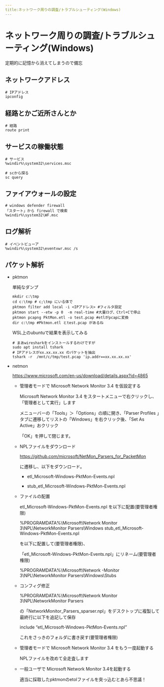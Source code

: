 ```yaml
---
title:ネットワーク周りの調査/トラブルシューティング(Windows)
---
```

# ネットワーク周りの調査/トラブルシューティング(Windows)

定期的に記憶から消えてしまうので備忘

## ネットワークアドレス

```
# IPアドレス
ipconfig 
```

## 経路とかご近所さんとか

```
# 経路
route print 
```

## サービスの稼働状態

```
# サービス
%windir%\system32\services.msc

# scから探る
sc query 

```

## ファイアウォールの設定

```
# windows defender firewall
「スタート」から firewall で検索
%windir%\system32\WF.msc
```

## ログ解析

```
# イベントビューア
%windir%\system32\eventvwr.msc /s
```

## パケット解析

- pktmon

  単純なダンプ
  ```
  mkdir c:\tmp
  cd c:\tmp # c;\tmp にいる体で
  pktmon filter add local -i <IPアドレス> #フィルタ設定
  pktmon start --etw -p 0  -m real-time #大量ログ、Ctrl+Cで停止
  pktmon pcapng PktMon.etl -o test.pcap #etlがpcapに変換
  dir c:\tmp #Pktmon.etl とtest.pcap があるね
  ```

  WSL上のubuntuで結果を表示してみる
  ```
  # まあwiresharkをインストールするわけですが
  sudo apt install tshark 
  # IPアドレスがxx.xx.xx.xx のパケットを抽出
  tshark -r  /mnt/c/tmp/test.pcap 'ip.addr==xx.xx.xx.xx' 
  ```

 - netmon 

   https://www.microsoft.com/en-us/download/details.aspx?id=4865 

   - 管理者モードで Microsoft Network Monitor 3.4 を仮設定する
   
     Microsoft Network Monitor 3.4 をスタートメニューで右クリックし、「管理者として実行」します
     
     メニューバーの「Tools」＞「Options」の順に開き、「Parser Profiles 」タブに遷移してリストの「Windows」を右クリック後、「Set As Active」おクリック
     
     「OK」を押して閉じます。
   - NPLファイルをダウンロード
     
     https://github.com/microsoft/NetMon_Parsers_for_PacketMon
     
     に遷移し、以下をダウンロード。
     
     - etl_Microsoft-Windows-PktMon-Events.npl
     
     - stub_etl_Microsoft-Windows-PktMon-Events.npl
   - ファイルの配置
  
     etl_Microsoft-Windows-PktMon-Events.npl を以下に配置(要管理者権限)
    
     %PROGRAMDATA%\Microsoft\Network Monitor 3\NPL\NetworkMonitor Parsers\Windows stub_etl_Microsoft-Windows-PktMon-Events.npl
    
     を以下に配置して(要管理者権限)、
    
     「etl_Microsoft-Windows-PktMon-Events.npl」にリネーム(要管理者権限)
    
     %PROGRAMDATA%\Microsoft\Network -Monitor 3\NPL\NetworkMonitor  Parsers\Windows\Stubs
   - コンフィグ修正
  
     %PROGRAMDATA%\Microsoft\Network Monitor 3\NPL\NetworkMonitor Parsers
    
     の「NetworkMonitor_Parsers_sparser.npl」をデスクトップに複製して最終行に以下を追記して保存
    
     include “etl_Microsoft-Windows-PktMon-Events.npl”
    
     これをさっきのフォルダに書き戻す(要管理者権限)
   - 管理者モードで Microsoft Network Monitor 3.4 をもう一度起動する
  
     NPLファイルを改めて全走査します
   - 一般ユーザで Microsoft Network Monitor 3.4を起動する
  
     適当に採取したpktmonのetolファイルを突っ込むとあら不思議！
 